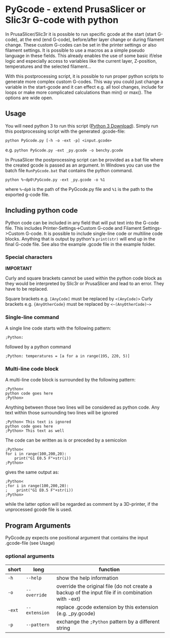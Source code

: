 

# PyGcode - extend PrusaSlicer or Slic3r G-code with python

In PrusaSlicer/Slic3r it is possible to run specific gcode at the start (start G-code), at the end (end G-code), before/after layer change or during filament change. These custom G-codes can be set in the printer settings or also filament settings. It is possible to use a macros as a simple pseudo language in these fields. This already enables the use of some basic if/else logic and especially access to variables like the current layer, Z-position, temperatures and the selected filament...

With this postprocessing script, it is possible to run proper python scripts to generate more complex custom G-codes. This way you could just change a variable in the start-gcode and it can effect e.g. all tool changes, include for loops or make more complicated calculations than min() or max(). The options are wide open.

## Usage

You will need python 3 to run this script ([Python 3 Download](https://www.python.org/downloads/)). Simply run this postprocessing script with the generated .gcode-file:

`python PyGcode.py [-h -o -ext -p] <input.gcode>`

e.g.
`python PyGcode.py -ext _py.gcode -o benchy.gcode`

In PrusaSlicer the postprocessing script can be provided as a bat file where the created gcode is passed as an argument. In Windows you can use the batch file `RunPyGcode.bat` that contains the python command.

`python %~dp0\PyGcode.py -ext _py.gcode -o %1`

where `%~dp0` is the path of the PyGcode.py file and  `%1` is the path to the exported g-code file.

## Including python code

Python code can be included in any field that will put text into the G-code file. This includes Printer-Settings->Custom G-code and Filament Settings->Custom G-code.
It is possible to include single-line code or multiline code blocks. Anything that is output by python's `print(str)` will end up in the final G-code file. See also the example .gcode file in the example folder.

### Special characters 

**IMPORTANT**

Curly and square brackets cannot be used within the python code block as they would be interpreted by Slic3r or PrusaSlicer and lead to an error. They have to be replaced.

Square brackets e.g. ```[AnyCode]``` must be replaced by ```<(AnyCode)>```
Curly brackets e.g. ```{AnyOtherCode}``` must be replaced by ```<~(AnyOtherCode)~>```

### Single-line command

A single line code starts with the following pattern:

    ;Python:

followed by a python command

	;Python: temperatures = [a for a in range(195, 220, 5)]

### Multi-line code block

A multi-line code block is surrounded by the following pattern:

	;Python<
	python code goes here
	;Python>

Anything between those two lines will be considered as python code. Any text within those surrounding two lines will be ignored

	;Python< This text is ignored
	python code goes here
	;Python> This text as well

The code can be written as is or preceded by a semicolon
	
	;Python<
	for i in range(100,200,20):
	    print("G1 E0.5 F"+str(i))
	;Python>

gives the same output as:

    ;Python<
    ;for i in range(100,200,20):
    ;    print("G1 E0.5 F"+str(i))
    ;Python>
while the latter option will be regarded as comment by a 3D-printer, if the unprocessed gcode file is used.

## Program Arguments

PyGcode.py expects one positional argument that contains the input .gcode-file (see Usage)

### optional arguments
| short | long | function |
|--|--|--|
| `-h` | `--help` | show the help information |
| `-o` | `--override` | override the original file (do not create a backup of the input file if in combination with -ext) |
| `-ext` | `--extension` | replace .gcode extension by this extension (e.g. _py.gcode) |
| `-p` | `--pattern` | exchange the `;Python` pattern by a different string |
